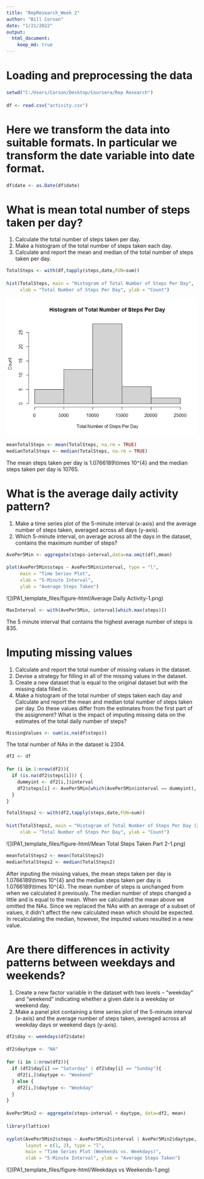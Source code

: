 ```yaml
---
title: "RepResearch_Week 2"
author: "Bill Corson"
date: "1/21/2022"
output: 
  html_document:
    keep_md: true
---
```




# Loading and preprocessing the data


```r
setwd("C:/Users/Corson/Desktop/Coursera/Rep Research")

df <- read.csv("activity.csv")
```

# Here we transform the data into suitable formats.  In particular we transform the date variable into date format.


```r
df$date <- as.Date(df$date)
```

# What is mean total number of steps taken per day?
  1. Calculate the total number of steps taken per day.
  2. Make a histogram of the total number of steps taken each day.
  3. Calculate and report the mean and median of the total number of steps taken per day.
  

```r
TotalSteps <- with(df,tapply(steps,date,FUN=sum))

hist(TotalSteps, main = "Histogram of Total Number of Steps Per Day", 
     xlab = "Total Number of Steps Per Day", ylab = "Count")
```

![](PA1_template_files/figure-html/MeanTotalStepsTaken-1.png)<!-- -->

```r
meanTotalSteps <- mean(TotalSteps, na.rm = TRUE)
medianTotalSteps <- median(TotalSteps, na.rm = TRUE)
```

The mean steps taken per day is 1.0766189\times 10^{4} and the median steps taken per day is 10765. 

# What is the average daily activity pattern?
  1. Make a time series plot of the 5-minute interval (x-axis) and the average number of steps taken, averaged across all days (y-axis).
  2. Which 5-minute interval, on average across all the days in the dataset, contains the maximum number of steps?


```r
AvePer5Min <- aggregate(steps~interval,data=na.omit(df),mean)

plot(AvePer5Min$steps ~ AvePer5Min$interval, type = "l", 
     main = "Time Series Plot",
     xlab = "5-Minute Interval",
     ylab = "Average Steps Taken")
```

![](PA1_template_files/figure-html/Average Daily Activity-1.png)<!-- -->

```r
MaxInterval <- with(AvePer5Min, interval[which.max(steps)])
```

The 5 minute interval that contains the highest average number of steps is 835.

# Imputing missing values
  1. Calculate and report the total number of missing values in the dataset.
  2. Devise a strategy for filling in all of the missing values in the dataset.
  3. Create a new dataset that is equal to the original dataset but with the missing data filled in.
  4. Make a histogram of the total number of steps taken each day and Calculate and report the mean and median total number of steps taken per day. Do these values differ from the estimates from the first part of the assignment? What is the impact of imputing missing data on the estimates of the total daily number of steps?
  

```r
MissingValues <- sum(is.na(df$steps))
```

The total number of NAs in the dataset is 2304.


```r
df2 <- df

for (i in 1:nrow(df2)){
  if (is.na(df2$steps[i])) {
    dummyint <- df2[i,]$interval
    df2$steps[i] <- AvePer5Min[which(AvePer5Min$interval == dummyint), "steps"]
  }  
}
```

```r
TotalSteps2 <- with(df2,tapply(steps,date,FUN=sum))

hist(TotalSteps2, main = "Histogram of Total Number of Steps Per Day (2)", 
     xlab = "Total Number of Steps Per Day", ylab = "Count")
```

![](PA1_template_files/figure-html/Mean Total Steps Taken Part 2-1.png)<!-- -->

```r
meanTotalSteps2 <- mean(TotalSteps2)
medianTotalSteps2 <- median(TotalSteps2)
```

After inputing the missing values, the mean steps taken per day is 1.0766189\times 10^{4} and the median steps taken per day is 1.0766189\times 10^{4}.  The mean number of steps is unchanged from when we calculated it previously.  The median number of steps changed a little and is equal to the mean.  When we calculated the mean above we omitted the NAs.  Since we replaced the NAs with an average of a subset of values, it didn't affect the new calculated mean which should be expected.  In recalculating the median, however, the imputed values resulted in a new value.

# Are there differences in activity patterns between weekdays and weekends?
  1. Create a new factor variable in the dataset with two levels – “weekday” and “weekend” indicating whether a given date is a weekday or weekend day.
  2. Make a panel plot containing a time series plot of the 5-minute interval (x-axis) and the average number of steps taken, averaged across all weekday days or weekend days (y-axis).


```r
df2$day <- weekdays(df2$date)

df2$daytype <- "NA"

for (i in 1:nrow(df2)){
  if (df2$day[i] == "Saturday" | df2$day[i] == "Sunday"){
    df2[i,]$daytype <- "Weekend"
  } else {
    df2[i,]$daytype <- "Weekday"
  }
}

AvePer5Min2 <- aggregate(steps~interval + daytype, data=df2, mean)

library(lattice)

xyplot(AvePer5Min2$steps ~ AvePer5Min2$interval | AvePer5Min2$daytype, 
       layout = c(1, 2), type = "l", 
       main = "Time Series Plot (Weekends vs. Weekdays)", 
       xlab = "5-Minute Interval", ylab = "Average Steps Taken")
```

![](PA1_template_files/figure-html/Weekdays vs Weekends-1.png)<!-- -->

